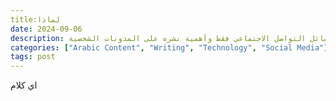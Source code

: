 ```yaml
---
title:لماذا 
date: 2024-09-06
description: مشكلة نشر المحتوى العربي على وسائل التواصل الاجتماعي فقط وأهمية نشره على المدونات الشخصية.
categories: ["Arabic Content", "Writing", "Technology", "Social Media"]
tags: post
---
```


اي كلام
